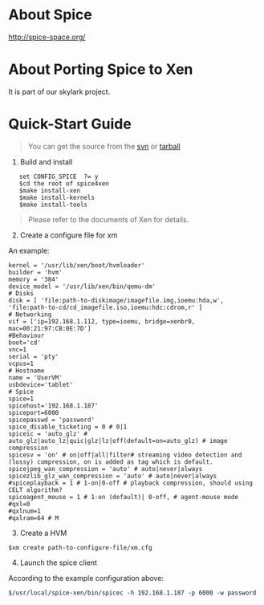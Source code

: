 # About Spice #

http://spice-space.org/

# About Porting Spice to Xen #


It is part of our skylark project.

# Quick-Start Guide #

> You can get the source from the [svn](http://code.google.com/p/spice4xen/source/checkout) or [tarball](http://code.google.com/p/spice4xen/downloads/list)

1. Build and install
```
   set CONFIG_SPICE  ?= y
   $cd the root of spice4xen
   $make install-xen
   $make install-kernels
   $make install-tools
```
> Please refer to the documents of Xen for details.

2. Create a configure file for xm

An example:
```
kernel = '/usr/lib/xen/boot/hvmloader'
builder = 'hvm'
memory = '384'
device_model = '/usr/lib/xen/bin/qemu-dm'
# Disks
disk = [ 'file:path-to-diskimage/imagefile.img,ioemu:hda,w', 'file:path-to-cd/cd_imagefile.iso,ioemu:hdc:cdrom,r' ]
# Networking
vif = ['ip=192.168.1.112, type=ioemu, bridge=xenbr0, mac=00:21:97:CB:0E:7D']
#Behaviour
boot='cd'
vnc=1
serial = 'pty'
vcpus=1
# Hostname
name = 'UserVM'
usbdevice='tablet'
# Spice
spice=1
spicehost='192.168.1.187'
spiceport=6000
spicepasswd = 'password'
spice_disable_ticketing = 0 # 0|1
spiceic = 'auto_glz' # auto_glz|auto_lz|quic|glz|lz|off(default=on=auto_glz) # image compression
spicesv = 'on' # on|off|all|filter# streaming video detection and (lossy) compression, on is added as tag which is default.
spicejpeg_wan_compression = 'auto' # auto|never|always
spicezlib_glz_wan_compression = 'auto' # auto|never|always
#spiceplayback = 1 # 1-on|0-off # playback compression, should using CELT algorithm?
spiceagent_mouse = 1 # 1-on (default)| 0-off, # agent-mouse mode
#qxl=0
#qxlnum=1
#qxlram=64 # M
```
3. Create a HVM
```
$xm create path-to-configure-file/xm.cfg
```
4. Launch the spice client

According to the example configuration above:
```
$/usr/local/spice-xen/bin/spicec -h 192.168.1.187 -p 6000 -w password
```